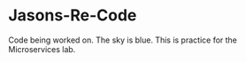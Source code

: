 # Jasons-Re-Code
Code being worked on.
The sky is blue.
This is practice for the Microservices lab.
